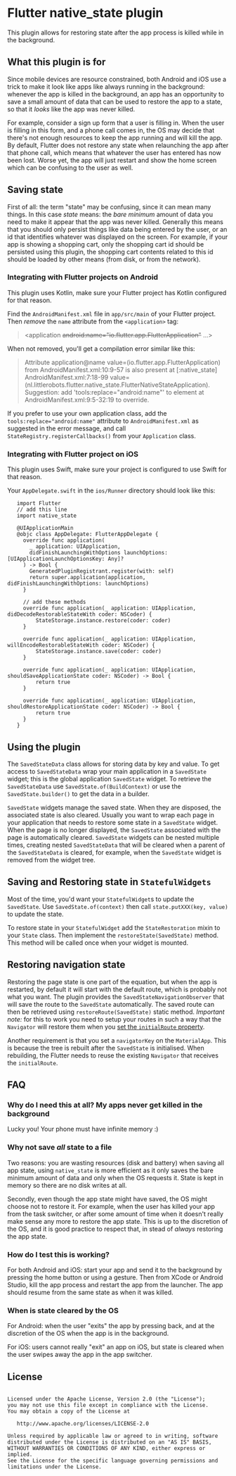 # Flutter native_state plugin

This plugin allows for restoring state after the app process is killed while in the background.

## What this plugin is for
Since mobile devices are resource constrained, both Android and iOS use a trick to make it look like apps like always running in
the background: whenever the app is killed in the background, an app has an opportunity to save a small amount of data 
that can be used to restore the app to a state, so that it _looks_ like the app was never killed.

For example, consider a sign up form that a user is filling in. When the user is filling in this form, and a phone call comes in,
the OS may decide that there's not enough resources to keep the app running and will kill the app. By default, Flutter does not 
restore any state when relaunching the app after that phone call, which means that whatever the user has entered has now been lost. 
Worse yet, the app will just restart and show the home screen which can be confusing to the user as well.

## Saving state
First of all: the term "state" may be confusing, since it can mean many things. In this case _state_ means: the *bare minimum* 
amount of data you need to make it appear that the app was never killed. Generally this means that you should only persist things like
data being entered by the user, or an id that identifies whatever was displayed on the screen. For example, if your app is showing 
a shopping cart, only the shopping cart id should be persisted using this plugin, the shopping cart contents related to this id 
should be loaded by other means (from disk, or from the network).

### Integrating with Flutter projects on Android
This plugin uses Kotlin, make sure your Flutter project has Kotlin configured for that reason.

Find the `AndroidManifest.xml` file in `app/src/main` of your Flutter project. Then *remove* the `name` attribute from the 
`<application>` tag:

>  <application ~~android:name="io.flutter.app.FlutterApplication"~~ ...>

When not removed, you'll get a compilation error similar like this:

> Attribute application@name value=(io.flutter.app.FlutterApplication) from AndroidManifest.xml:10:9-57
>  	is also present at [:native_state] AndroidManifest.xml:7:18-99 value=(nl.littlerobots.flutter.native_state.FlutterNativeStateApplication).
>  	Suggestion: add 'tools:replace="android:name"' to <application> element at AndroidManifest.xml:9:5-32:19 to override.

If you prefer to use your own application class, add the `tools:replace="android:name"` attribute to `AndroidManifest.xml` as suggested in the error message, 
and call `StateRegistry.registerCallbacks()` from your `Application` class.

### Integrating with Flutter project on iOS
This plugin uses Swift, make sure your project is configured to use Swift for that reason.

Your `AppDelegate.swift` in the `ios/Runner` directory should look like this:

```import UIKit
   import Flutter
   // add this line
   import native_state
   
   @UIApplicationMain
   @objc class AppDelegate: FlutterAppDelegate {
     override func application(
       _ application: UIApplication,
       didFinishLaunchingWithOptions launchOptions: [UIApplicationLaunchOptionsKey: Any]?
     ) -> Bool {
       GeneratedPluginRegistrant.register(with: self)
       return super.application(application, didFinishLaunchingWithOptions: launchOptions)
     }

     // add these methods       
     override func application(_ application: UIApplication, didDecodeRestorableStateWith coder: NSCoder) {
         StateStorage.instance.restore(coder: coder)
     }

     override func application(_ application: UIApplication, willEncodeRestorableStateWith coder: NSCoder) {
         StateStorage.instance.save(coder: coder)
     }
   
     override func application(_ application: UIApplication, shouldSaveApplicationState coder: NSCoder) -> Bool {
         return true
     }
   
     override func application(_ application: UIApplication, shouldRestoreApplicationState coder: NSCoder) -> Bool {
         return true
     }
   }
```

## Using the plugin
The `SavedStateData` class allows for storing data by key and value. To get access to `SavedStateData` wrap your 
main application in a `SavedState` widget; this is the global application `SavedState` widget. To retrieve the `SavedStateData` 
use `SavedState.of(BuildContext)` or use the `SavedState.builder()` to get the data in a builder.

`SavedState` widgets manage the saved state. When they are disposed, the associated state is also cleared. Usually you want to 
wrap each page in your application that needs to restore some state in a `SavedState` widget. When the page is no longer displayed, the
`SavedState` associated with the page is automatically cleared. `SavedState` widgets can be nested multiple times, creating nested 
`SavedStateData` that will be cleared when a parent of the `SavedStateData` is cleared, for example, when the `SavedState` widget is removed
from the widget tree.

## Saving and Restoring state in `StatefulWidgets`
Most of the time, you'd want your `StatefulWidget`s to update the `SavedState`. Use `SavedState.of(context)` then call `state.putXXX(key, value)` to
update the state.

To restore state in your `StatefulWidget` add the `StateRestoration` mixin to your `State` class. Then implement the `restoreState(SavedState)` 
method. This method will be called once when your widget is mounted.

## Restoring navigation state
Restoring the page state is one part of the equation, but when the app is restarted, by default it will start with the default route, 
which is probably not what you want. The plugin provides the `SavedStateNavigationObserver` that will save the route to the 
`SavedState` automatically. The saved route can then be retrieved using `restoreRoute(SavedState)` static method. *Important note:* for
this to work you need to setup your routes in such a way that the `Navigator` will restore them when you [set the `initialRoute` property](https://api.flutter.dev/flutter/widgets/Navigator/initialRoute.html).

Another requirement is that you set a `navigatorKey` on the `MaterialApp`. This is because the tree is rebuilt after the `SavedState` is initialised. When
rebuilding, the Flutter needs to reuse the existing `Navigator` that receives the `initialRoute`.  

## FAQ
### Why do I need this at all? My apps never get killed in the background
Lucky you! Your phone must have infinite memory :)

### Why not save _all_ state to a file
Two reasons: you are wasting resources (disk and battery) when saving all app state, using `native_state` is more efficient as it only saves the bare 
minimum amount of data and only when the OS requests it. State is kept in memory so there are no disk writes at all.

Secondly, even though the app state might have saved, the OS might 
choose not to restore it. For example, when the user has killed your app from the task switcher, or after some amount of time when 
it doesn't really make sense any more to restore the app state. This is up to the discretion of the OS, and it is good practice 
to respect that, in stead of _always_ restoring the app state.

### How do I test this is working?
For both Android and iOS: start your app and send it to the background by pressing the home button or using a gesture. Then 
from XCode or Android Studio, kill the app process and restart the app from the launcher. The app should resume from the same 
state as when it was killed.

### When is state cleared by the OS
For Android: when the user "exits" the app by pressing back, and at the discretion of the OS when the app is in the background.

For iOS: users cannot really "exit" an app on iOS, but state is cleared when the user swipes away the app in the app switcher.

## License
```Copyright 2019 Little Robots

Licensed under the Apache License, Version 2.0 (the "License");
you may not use this file except in compliance with the License.
You may obtain a copy of the License at

   http://www.apache.org/licenses/LICENSE-2.0

Unless required by applicable law or agreed to in writing, software
distributed under the License is distributed on an "AS IS" BASIS,
WITHOUT WARRANTIES OR CONDITIONS OF ANY KIND, either express or implied.
See the License for the specific language governing permissions and
limitations under the License.
```